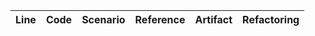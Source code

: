 | Line | Code | Scenario | Reference | Artifact | Refactoring |   
| :--: | :--- | :------- | :-------: | :------- | :---------- | 
